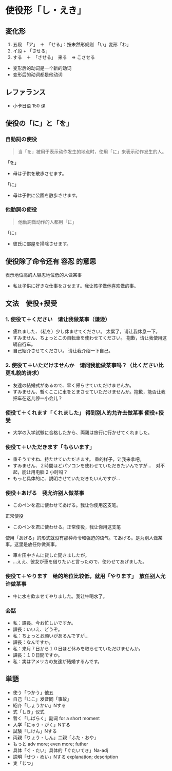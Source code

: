 # 使役形「し・えき」

## 変化形

1. 五段　「ア」　＋　「せる」：按未然形规则 「い」変形「わ」
2. イ段 + 「させる」
3. する　＋　「させる」　来る　=> こさせる

- 变形后的动词是一个新的动词
- 变形后的动词都是他动词

## レファランス

- 小卡日语 150 课

## 使役の「に」と「を」

### 自動詞の使役

> 当「を」被用于表示动作发生的地点时，使用「に」来表示动作发生的人。

「を」

- 母は子供を散歩させます。

「に」

- 母は子供に公園を散歩させます。

### 他動詞の使役

> 他動詞做动作的人都用「に」

「に」

- 彼氏に部屋を掃除させます。

## 使役除了命令还有 **容忍** 的意思

表示地位高的人容忍地位低的人做某事

- 私は子供に好きな仕事をさせます。我让孩子做他喜欢做的事。

## 文法　使役+授受

### 1. 使役て＋ください　请让我做某事（谦逊）

- 疲れました、（私を）少し休ませてください。 太累了，请让我休息一下。
- すみません、ちょっとこの自転車を使わせてください。 抱歉，请让我使用这辆自行车。
- 自己紹介させてください。 请让我介绍一下自己。

### 2. 使役て＋いただけませんか　请问我能做某事吗？（比ください比更礼貌的请求）

- 友達の結婚式があるので、早く帰らせていただけませんか。
- すみません、暫くここに車をとまさせていただけませんか。抱歉，能否让我把车在这儿停一小会儿？

### 使役て＋くれます「くれました」 得到**别人的允许去做某事** 使役+授受

- 大学の入学試験に合格したから、両親は旅行に行かせてくれました。

### 使役て＋いただきます「もらいます」

- 重そうですね、持たせていただきます。 重的样子，让我来拿吧。
- すみません、２時間ほどパソコンを使わせていただきたいんですが…　对不起，能让用电脑 2 小时吗？
- もっと具体的に、説明させていただきたいんですが…

### 使役＋あげる　我允许别人做某事

- このペンを君に使わせてあげる。我让你使用这支笔。

正常使役

- このペンを君に使わせる。正常使役，我让你用这支笔

使用「あげる」的形式就没有那种命令和强迫的语气。てあげる。是为别人做某事。这里是放任你做某事。

- 車を田中さんに貸した聞きましたが。
- …ええ、彼女が車を借りたいと言ったので、使わせてあげました。

### 使役て＋やります　给的地位比较低，就用「やります」　放任别人允许做某事

- 牛に水を飲ませてやりました。我让牛喝水了。

### 会話

- 私：課長、今お忙しいですか。
- 課長：いいえ、どうぞ。
- 私：ちょっとお願いがあるんですが…
- 課長：なんですか。
- 私：来月７日から１０日ほど休みを取らせていただけませんか。
- 課長：１０日間ですか。
- 私：実はアメリカの友達が結婚するんです。

## 単語

- 使う「つかう」他五
- 自己「じこ」发音同「事故」
- 紹介「しょうかい」Nする
- 式「しき」仪式
- 暫く「しばらく」副词 for a short moment
- 入学「にゅう・がく」Nする
- 試験「しけん」Nする
- 両親「りょう・しん」二親「ふた・おや」
- もっと adv more; even more; futher
- 具体「ぐ・たい」具体的「ぐたいてき」Na-adj
- 説明「せつ・めい」Nする explanation; description
- 実「じつ」
